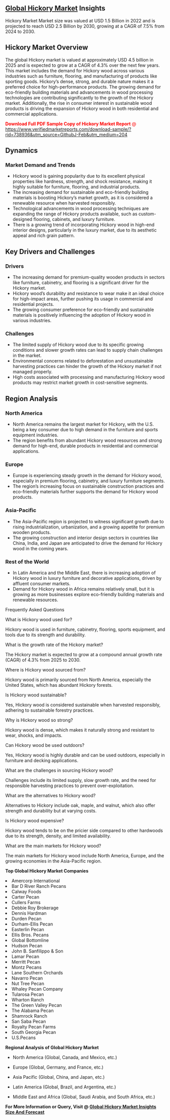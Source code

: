 <h2><a href="https://www.verifiedmarketreports.com/download-sample/?rid=738936&amp;utm_source=GithubJ&amp;utm_medium=204" target="_blank">Global Hickory Market</a> Insights</h2><p>Hickory Market Market size was valued at USD 1.5 Billion in 2022 and is projected to reach USD 2.5 Billion by 2030, growing at a CAGR of 7.5% from 2024 to 2030.</p><p> <h2>Hickory Market Overview</h2> <p>The global Hickory market is valued at approximately USD 4.5 billion in 2025 and is expected to grow at a CAGR of 4.3% over the next few years. This market includes the demand for Hickory wood across various industries such as furniture, flooring, and manufacturing of products like sporting goods. Hickory’s dense, strong, and durable nature makes it a preferred choice for high-performance products. The growing demand for eco-friendly building materials and advancements in wood processing technologies are contributing significantly to the growth of the Hickory market. Additionally, the rise in consumer interest in sustainable wood products is driving the expansion of Hickory wood in both residential and commercial applications. <p><span class=""><span style="color: #ff0000;"><strong>Download Full PDF Sample Copy of Hickory Market Report</strong> @ </span><a href="https://www.verifiedmarketreports.com/download-sample/?rid=738936&amp;utm_source=GithubJ-Feb&amp;utm_medium=204" target="_blank">https://www.verifiedmarketreports.com/download-sample/?rid=738936&amp;utm_source=GithubJ-Feb&amp;utm_medium=204</a></span></p></p> <h2>Dynamics</h2> <h3>Market Demand and Trends</h3> <ul> <li>Hickory wood is gaining popularity due to its excellent physical properties like hardness, strength, and shock resistance, making it highly suitable for furniture, flooring, and industrial products.</li> <li>The increasing demand for sustainable and eco-friendly building materials is boosting Hickory’s market growth, as it is considered a renewable resource when harvested responsibly.</li> <li>Technological advancements in wood processing techniques are expanding the range of Hickory products available, such as custom-designed flooring, cabinets, and luxury furniture.</li> <li>There is a growing trend of incorporating Hickory wood in high-end interior designs, particularly in the luxury market, due to its aesthetic appeal and rich grain pattern.</li> </ul> <h2>Key Drivers and Challenges</h2> <h3>Drivers</h3> <ul> <li>The increasing demand for premium-quality wooden products in sectors like furniture, cabinetry, and flooring is a significant driver for the Hickory market.</li> <li>Hickory wood’s durability and resistance to wear make it an ideal choice for high-impact areas, further pushing its usage in commercial and residential projects.</li> <li>The growing consumer preference for eco-friendly and sustainable materials is positively influencing the adoption of Hickory wood in various industries.</li> </ul> <h3>Challenges</h3> <ul> <li>The limited supply of Hickory wood due to its specific growing conditions and slower growth rates can lead to supply chain challenges in the market.</li> <li>Environmental concerns related to deforestation and unsustainable harvesting practices can hinder the growth of the Hickory market if not managed properly.</li> <li>High costs associated with processing and manufacturing Hickory wood products may restrict market growth in cost-sensitive segments.</li> </ul> <h2>Region Analysis</h2> <h3>North America</h3> <ul> <li>North America remains the largest market for Hickory, with the U.S. being a key consumer due to high demand in the furniture and sports equipment industries.</li> <li>The region benefits from abundant Hickory wood resources and strong demand for high-end, durable products in residential and commercial applications.</li> </ul> <h3>Europe</h3> <ul> <li>Europe is experiencing steady growth in the demand for Hickory wood, especially in premium flooring, cabinetry, and luxury furniture segments.</li> <li>The region’s increasing focus on sustainable construction practices and eco-friendly materials further supports the demand for Hickory wood products.</li> </ul> <h3>Asia-Pacific</h3> <ul> <li>The Asia-Pacific region is projected to witness significant growth due to rising industrialization, urbanization, and a growing appetite for premium wooden products.</li> <li>The growing construction and interior design sectors in countries like China, India, and Japan are anticipated to drive the demand for Hickory wood in the coming years.</li> </ul> <h3>Rest of the World</h3> <ul> <li>In Latin America and the Middle East, there is increasing adoption of Hickory wood in luxury furniture and decorative applications, driven by affluent consumer markets.</li> <li>Demand for Hickory wood in Africa remains relatively small, but it is growing as more businesses explore eco-friendly building materials and renewable resources.</li> </ul> <p>Frequently Asked Questions</p> <p>What is Hickory wood used for?</p> <p>Hickory wood is used in furniture, cabinetry, flooring, sports equipment, and tools due to its strength and durability.</p> <p>What is the growth rate of the Hickory market?</p> <p>The Hickory market is expected to grow at a compound annual growth rate (CAGR) of 4.3% from 2025 to 2030.</p> <p>Where is Hickory wood sourced from?</p> <p>Hickory wood is primarily sourced from North America, especially the United States, which has abundant Hickory forests.</p> <p>Is Hickory wood sustainable?</p> <p>Yes, Hickory wood is considered sustainable when harvested responsibly, adhering to sustainable forestry practices.</p> <p>Why is Hickory wood so strong?</p> <p>Hickory wood is dense, which makes it naturally strong and resistant to wear, shocks, and impacts.</p> <p>Can Hickory wood be used outdoors?</p> <p>Yes, Hickory wood is highly durable and can be used outdoors, especially in furniture and decking applications.</p> <p>What are the challenges in sourcing Hickory wood?</p> <p>Challenges include its limited supply, slow growth rate, and the need for responsible harvesting practices to prevent over-exploitation.</p> <p>What are the alternatives to Hickory wood?</p> <p>Alternatives to Hickory include oak, maple, and walnut, which also offer strength and durability but at varying costs.</p> <p>Is Hickory wood expensive?</p> <p>Hickory wood tends to be on the pricier side compared to other hardwoods due to its strength, density, and limited availability.</p> <p>What are the main markets for Hickory wood?</p> <p>The main markets for Hickory wood include North America, Europe, and the growing economies in the Asia-Pacific region.</p> </p><p><strong>Top Global Hickory Market Companies</strong></p><div data-test-id=""><p><li>Amercorp International</li><li> Bar D River Ranch Pecans</li><li> Calway Foods</li><li> Carter Pecan</li><li> Cullers Farms</li><li> Debbie Roy Brokerage</li><li> Dennis Hardman</li><li> Durden Pecan</li><li> Durham-Ellis Pecan</li><li> Easterlin Pecan</li><li> Ellis Bros. Pecans</li><li> Global Bottomline</li><li> Hudson Pecan</li><li> John B. Sanfilippo & Son</li><li> Lamar Pecan</li><li> Merritt Pecan</li><li> Montz Pecans</li><li> Lane Southern Orchards</li><li> Navarro Pecan</li><li> Nut Tree Pecan</li><li> Whaley Pecan Company</li><li> Tularosa Pecan</li><li> Wharton Ranch</li><li> The Green Valley Pecan</li><li> The Alabama Pecan</li><li> Shamrock Ranch</li><li> San Saba Pecan</li><li> Royalty Pecan Farms</li><li> South Georgia Pecan</li><li> U.S.Pecans</li></p><div><strong>Regional Analysis of&nbsp;Global Hickory Market</strong></div><ul><li dir="ltr"><p dir="ltr">North America&nbsp;(Global, Canada, and Mexico, etc.)</p></li><li dir="ltr"><p dir="ltr">Europe (Global, Germany, and France, etc.)</p></li><li dir="ltr"><p dir="ltr">Asia Pacific&nbsp;(Global, China, and Japan, etc.)</p></li><li dir="ltr"><p dir="ltr">Latin America&nbsp;(Global, Brazil, and Argentina, etc.)</p></li><li dir="ltr">Middle East and Africa&nbsp;(Global, Saudi Arabia, and South Africa, etc.)</li></ul><p><strong>For More Information or Query, Visit @&nbsp;</strong><strong><a href="https://www.verifiedmarketreports.com/product/hickory-market/?utm_source=GithubJ&amp;utm_medium=204" target="_blank">Global Hickory Market Insights Size And Forecast</a></strong></p></div>
